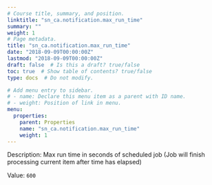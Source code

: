 ```yaml
---
# Course title, summary, and position.
linktitle: "sn_ca.notification.max_run_time"
summary: ""
weight: 1
# Page metadata.
title: "sn_ca.notification.max_run_time"
date: "2018-09-09T00:00:00Z"
lastmod: "2018-09-09T00:00:00Z"
draft: false  # Is this a draft? true/false
toc: true  # Show table of contents? true/false
type: docs  # Do not modify.

# Add menu entry to sidebar.
# - name: Declare this menu item as a parent with ID name.
# - weight: Position of link in menu.
menu:
  properties:
    parent: Properties
    name: "sn_ca.notification.max_run_time"
    weight: 1
---
```


Description: Max run time in seconds of scheduled job (Job will finish processing current item after time has elapsed)


Value: `600`